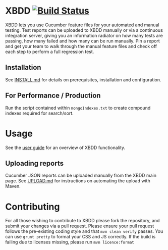 XBDD [![Build Status](https://travis-ci.org/orionhealth/XBDD.svg)](https://travis-ci.org/orionhealth/XBDD)
====

XBDD lets you use Cucumber feature files for your automated and manual testing. Test reports can be uploaded to XBDD manually or via a continuous integration server, giving you an information radiator on how many tests are passing, how many failed and how many can be run manually. Pin a report and get your team to walk through the manual feature files and check off each step to perform a full regression test.

Installation
------------

See [INSTALL.md](/docs/INSTALL.md) for details on prerequisites, installation and configuration.

For Performance / Production
----------------------------

Run the script contained within `mongoIndexes.txt` to create compound indexes required for search/sort.

Usage
=====

See the [user guide](/docs/usage/user-guide.md) for an overview of XBDD functionality.

Uploading reports
-----------------

Cucumber JSON reports can be uploaded manually from the XBDD main page. See [UPLOAD.md](/docs/UPLOAD.md) for instructions on automating the upload with Maven.

Contributing
============
For all those wishing to contribute to XBDD please fork the repository, and submit your changes via a pull request.
Please ensure your pull request follows the pre-existing coding style and that `mvn clean verify` passes.  You can use `grunt pretty` to format your CSS and JS correctly.
If the build is failing due to licenses missing, please run `mvn licence:format`
